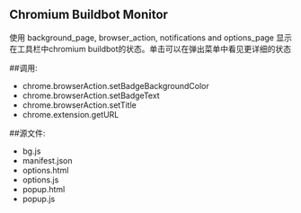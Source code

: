 ﻿Chromium Buildbot Monitor
-------------------------
使用 background_page, browser_action, notifications and options_page
显示在工具栏中chromium buildbot的状态。单击可以在弹出菜单中看见更详细的状态

##调用:
 - chrome.browserAction.setBadgeBackgroundColor
 - chrome.browserAction.setBadgeText
 - chrome.browserAction.setTitle
 - chrome.extension.getURL

##源文件:
 - bg.js
 - manifest.json
 - options.html
 - options.js
 - popup.html
 - popup.js